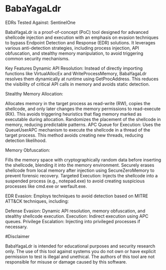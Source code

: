 # BabaYagaLdr

EDRs Tested Against: SentinelOne

BabaYagaLdr is a proof-of-concept (PoC) tool designed for advanced shellcode injection and execution with an emphasis on evasion techniques to bypass Endpoint Detection and Response (EDR) solutions. It leverages various anti-detection strategies, including process injection, API obfuscation, and stealthy memory manipulation, to avoid triggering common security mechanisms.

Key Features
Dynamic API Resolution: Instead of directly importing functions like VirtualAllocEx and WriteProcessMemory, BabaYagaLdr resolves them dynamically at runtime using GetProcAddress. This reduces the visibility of critical API calls in memory and avoids static detection.

Stealthy Memory Allocation:

Allocates memory in the target process as read-write (RW), copies the shellcode, and only later changes the memory permissions to read-execute (RX). This avoids triggering heuristics that flag memory marked as executable during allocation.
Randomizes the placement of the shellcode in memory, reducing predictable patterns.
APC Queue for Execution: Uses the QueueUserAPC mechanism to execute the shellcode in a thread of the target process. This method avoids creating new threads, reducing detection likelihood.

Memory Obfuscation:

Fills the memory space with cryptographically random data before inserting the shellcode, blending it into the memory environment.
Securely erases shellcode from local memory after injection using SecureZeroMemory to prevent forensic recovery.
Targeted Execution: Injects the shellcode into a suspended process (e.g., notepad.exe) to avoid creating suspicious processes like cmd.exe or werfault.exe.

EDR Evasion: Employs techniques to avoid detection based on MITRE ATT&CK techniques, including:

Defense Evasion: Dynamic API resolution, memory obfuscation, and stealthy shellcode execution.
Execution: Indirect execution using APC queues.
Privilege Escalation: Injecting into privileged processes if necessary.

#Disclaimer

BabaYagaLdr is intended for educational purposes and security research only. The use of this tool against systems you do not own or have explicit permission to test is illegal and unethical. The authors of this tool are not responsible for misuse or damage caused by this software.
